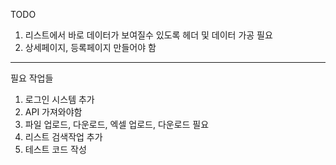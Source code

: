 TODO

1. 리스트에서 바로 데이터가 보여질수 있도록 헤더 및 데이터 가공 필요
2. 상세페이지, 등록페이지 만들어야 함

--- 

필요 작업들
1. 로그인 시스템 추가
2. API 가져와야함
3. 파일 업로드, 다운로드, 엑셀 업로드, 다운로드 필요
4. 리스트 검색작업 추가
5. 테스트 코드 작성
